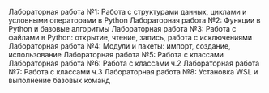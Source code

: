 Лабораторная работа №1: Работа с структурами данных, циклами и условными операторами в Python
Лабораторная работа №2: Функции в Python и базовые алгоритмы
Лабораторная работа №3:  Работа с файлами в Python: открытие, чтение, запись, работа с исключениями
Лабораторная работа №4:  Модули и пакеты: импорт, создание, использование
Лабораторная работа №5: Работа с классами
Лабораторная работа №6:  Работа с классами ч.2
Лабораторная работа №7:  Работа с классами ч.3
Лабораторная работа №8:  Установка WSL и выполнение базовых команд
